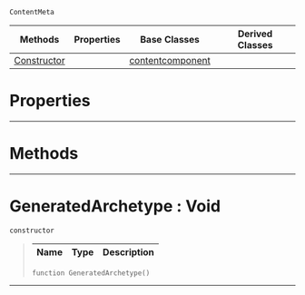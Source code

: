  `ContentMeta`

|Methods|Properties|Base Classes|Derived Classes|
|---|---|---|---|
|[ Constructor](https://github.com/ZilchEngine/ZilchDocs/blob/master/code_reference/class_reference/generatedarchetype.md#generatedarchetype-void)| |[contentcomponent](https://github.com/ZilchEngine/ZilchDocs/blob/master/code_reference/class_reference/contentcomponent.md)| |


 #  Properties


---  
 #  Methods


---  
 #  GeneratedArchetype : Void

 `constructor`

> 
> |Name|Type|Description|
> |---|---|---|
> ``` lang=cpp, name=Nada
> function GeneratedArchetype()
> ``` 


---  
 

 